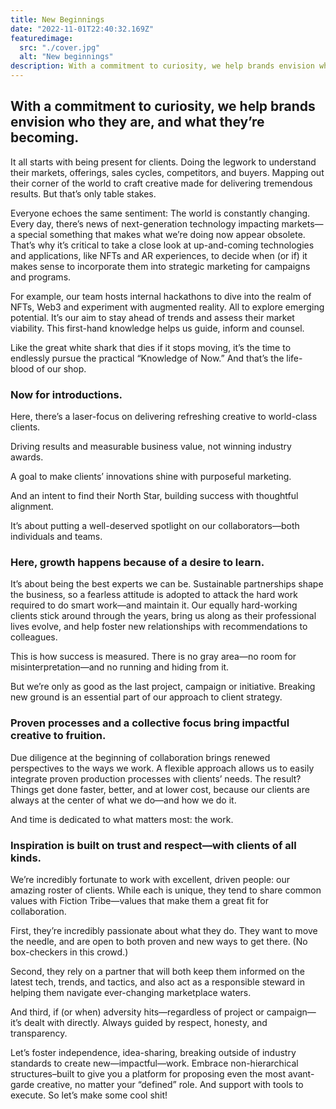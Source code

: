 ```yaml
---
title: New Beginnings
date: "2022-11-01T22:40:32.169Z"
featuredimage:
  src: "./cover.jpg"
  alt: "New beginnings"
description: With a commitment to curiosity, we help brands envision who they are, and what they’re becoming. It all starts with being present for clients. Doing the legwork to understand their markets, offerings, sales cycles, competitors, and buyers. Mapping out their corner of the world to craft creative made for delivering tremendous results. But that’s only table stakes.
---
```


## With a commitment to curiosity, we help brands envision who they are, and what they’re becoming.

It all starts with being present for clients. Doing the legwork to understand their markets, offerings, sales cycles, competitors, and buyers. Mapping out their corner of the world to craft creative made for delivering tremendous results. But that’s only table stakes.

Everyone echoes the same sentiment: The world is constantly changing. Every day, there’s news of next-generation technology impacting markets—a special something that makes what we’re doing now appear obsolete. That’s why it’s critical to take a close look at up-and-coming technologies and applications, like NFTs and AR experiences, to decide when (or if) it makes sense to incorporate them into strategic marketing for campaigns and programs. 

For example, our team hosts internal hackathons to dive into the realm of NFTs, Web3 and experiment with augmented reality. All to explore emerging potential. It’s our aim to stay ahead of trends and assess their market viability. This first-hand knowledge helps us guide, inform and counsel.

Like the great white shark that dies if it stops moving, it’s the time to endlessly pursue the practical “Knowledge of Now.” And that’s the life-blood of our shop.

### Now for introductions.

Here, there’s a laser-focus on delivering refreshing creative to world-class clients.

Driving results and measurable business value, not winning industry awards. 

A goal to make clients’ innovations shine with purposeful marketing. 

And an intent to find their North Star, building success with thoughtful alignment.

It’s about putting a well-deserved spotlight on our collaborators—both individuals and teams.

### Here, growth happens because of a desire to learn.

It’s about being the best experts we can be. Sustainable partnerships shape the business, so a fearless attitude is adopted to attack the hard work required to do smart work—and maintain it. 
Our equally hard-working clients stick around through the years, bring us along as their professional lives evolve, and help foster new relationships with recommendations to colleagues. 

This is how success is measured. There is no gray area—no room for misinterpretation—and no running and hiding from it.
 
But we’re only as good as the last project, campaign or initiative. Breaking new ground is an essential part of our approach to client strategy. 

### Proven processes and a collective focus bring impactful creative to fruition.

Due diligence at the beginning of collaboration brings renewed perspectives to the ways we work. A flexible approach allows us to easily integrate proven production processes with clients’ needs. The result? Things get done faster, better, and at lower cost, because our clients are always at the center of what we do—and how we do it. 

And time is dedicated to what matters most: the work.

### Inspiration is built on trust and respect—with clients of all kinds.

We’re incredibly fortunate to work with excellent, driven people: our amazing roster of clients. While each is unique, they tend to share common values with Fiction Tribe—values that make them a great fit for collaboration. 

First, they’re incredibly passionate about what they do. They want to move the needle, and are open to both proven and new ways to get there. (No box-checkers in this crowd.) 

Second, they rely on a partner that will both keep them informed on the latest tech, trends, and tactics, and also act as a responsible steward in helping them navigate ever-changing marketplace waters. 

And third, if (or when) adversity hits—regardless of project or campaign—it’s dealt with directly. Always guided by respect, honesty, and transparency.
 
Let’s foster independence, idea-sharing, breaking outside of industry standards to create new—impactful—work. Embrace non-hierarchical structures–built to give you a platform for proposing even the most avant-garde creative, no matter your “defined” role. And support with tools to execute. So let’s make some cool shit!
